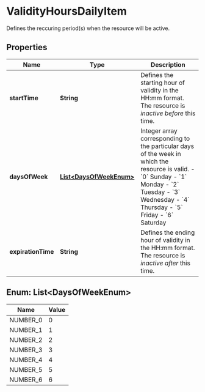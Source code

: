 

# ValidityHoursDailyItem

Defines the reccuring period(s) when the resource will be active.

## Properties

| Name | Type | Description |
|------------ | ------------- | ------------- |
|**startTime** | **String** | Defines the starting hour of validity in the HH:mm format. The resource is *inactive before* this time. |
|**daysOfWeek** | [**List&lt;DaysOfWeekEnum&gt;**](#List&lt;DaysOfWeekEnum&gt;) | Integer array corresponding to the particular days of the week in which the resource is valid.  - &#x60;0&#x60; Sunday - &#x60;1&#x60; Monday - &#x60;2&#x60; Tuesday - &#x60;3&#x60;  Wednesday - &#x60;4&#x60; Thursday - &#x60;5&#x60; Friday - &#x60;6&#x60; Saturday |
|**expirationTime** | **String** | Defines the ending hour of validity in the HH:mm format. The resource is *inactive after* this time. |



## Enum: List&lt;DaysOfWeekEnum&gt;

| Name | Value |
|---- | -----|
| NUMBER_0 | 0 |
| NUMBER_1 | 1 |
| NUMBER_2 | 2 |
| NUMBER_3 | 3 |
| NUMBER_4 | 4 |
| NUMBER_5 | 5 |
| NUMBER_6 | 6 |



